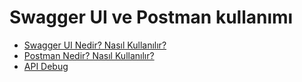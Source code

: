 # Swagger UI ve Postman kullanımı

- [Swagger UI Nedir? Nasıl Kullanılır?](../1-swagger-ui-nedir-nasıl-kullanılır/)
- [Postman Nedir? Nasıl Kullanılır?](../2-postman-nedir-nasıl-kullanılır/)
- [API Debug](../3-api-debug/)
